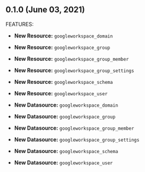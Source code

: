 ## 0.1.0 (June 03, 2021)

FEATURES:

* **New Resource:** `googleworkspace_domain`
* **New Resource:** `googleworkspace_group`
* **New Resource:** `googleworkspace_group_member`
* **New Resource:** `googleworkspace_group_settings`
* **New Resource:** `googleworkspace_schema`
* **New Resource:** `googleworkspace_user`

* **New Datasource:**   `googleworkspace_domain`
* **New Datasource:**   `googleworkspace_group`
* **New Datasource:**   `googleworkspace_group_member`
* **New Datasource:**   `googleworkspace_group_settings`
* **New Datasource:**   `googleworkspace_schema`
* **New Datasource:**   `googleworkspace_user`

